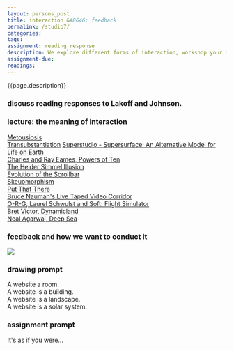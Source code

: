 ```yaml
---  
layout: parsons_post  
title: interaction &#8646; feedback
permalink: /studio7/  
categories:   
tags:  
assignment: reading response
description: We explore different forms of interaction, workshop your metaphor ideas, and prep you for your first studio assignment.
assignment-due:
readings:
---  
```


{{page.description}}

### discuss reading responses to Lakoff and Johnson.

### lecture: the meaning of interaction

[Metousiosis](https://en.wikipedia.org/wiki/Metousiosis)<br/>
[Transubstantiation](https://en.wikipedia.org/wiki/Transubstantiation)
[Superstudio - Supersurface: An Alternative Model for Life on Earth](https://www.youtube.com/watch?v=1KkTewCUKT8)<br/>
[Charles and Ray Eames, Powers of Ten](https://www.youtube.com/watch?v=0fKBhvDjuy0)<br />
[The Heider Simmel Illusion](https://www.youtube.com/watch?v=VTNmLt7QX8E)<br />
[Evolution of the Scrollbar](https://scrollbars.matoseb.com/)<br/>
[Skeuomorphism](https://en.wikipedia.org/wiki/Skeuomorph)<br/>
[Put That There](https://www.youtube.com/watch?v=CbIn8p4_4CQ)<br/>
[Bruce Nauman's Live Taped Video Corridor](https://www.guggenheim.org/artwork/3153)<br/>
[O-R-G, Laurel Schwulst and Soft: Flight Simulator](http://www.o-r-g.com/shop/flight-simulator)<br/>
[Bret Victor, Dynamicland](https://vimeo.com/261259252)<br/>
[Neal Agarwal, Deep Sea](https://neal.fun/deep-sea/)

### feedback and how we want to conduct it

<img src="https://imgc.artprintimages.com/img/print/when-will-he-be-able-to-sit-up-and-take-criticism-new-yorker-cartoon_u-l-pgpzpi0.jpg" />

### drawing prompt

A website a room.<br />
A website is a building.<br />
A website is a landscape.<br />
A website is a solar system.<br />

### assignment prompt

It's as if you were...

<!-- Map exercise from Internet as a City?
Interactions with time and space, clocks, flight sim, etc.
Pippin Barr
 -->
